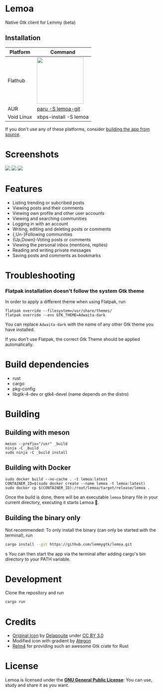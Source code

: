 # Lemoa

Native Gtk client for Lemmy (beta)

## Installation

| Platform | Command                                                                                                                                                 |
| -------- | ------------------------------------------------------------------------------------------------------------------------------------------------------- |
| Flathub  | <a href="https://flathub.org/apps/details/io.github.lemmygtk.lemoa"><img src="https://flathub.org/assets/badges/flathub-badge-en.png" width="150"/></a> |
| AUR      | [paru -S lemoa-git](https://aur.archlinux.org/packages/lemoa-git)                                                                                       |
| Void Linux | xbps-install -S lemoa                                                                                                                                 |

If you don't use any of these platforms, consider [building the app from source](#Building).

# Screenshots

![](https://raw.githubusercontent.com/lemmygtk/lemoa/main/data/screenshots/community.png)
![](https://raw.githubusercontent.com/lemmygtk/lemoa/main/data/screenshots/posts.png)
![](https://raw.githubusercontent.com/lemmygtk/lemoa/main/data/screenshots/user.png)

# Features

- Listing trending or subcribed posts
- Viewing posts and their comments
- Viewing own profile and other user accounts
- Viewing and searching communities
- Logging in with an account
- Writing, editing and deleting posts or comments
- {,Un-}Following communities
- {Up,Down}-Voting posts or comments
- Viewing the personal inbox (mentions, replies)
- Reading and writing private messages
- Saving posts and comments as bookmarks

# Troubleshooting

### Flatpak installation doesn't follow the system Gtk theme

In order to apply a different theme when using Flatpak, run

```
flatpak override --filesystem=/usr/share/themes/
flatpak override --env GTK_THEME=Adwaita-dark
```

You can replace `Adwaita-dark` with the name of any other Gtk theme you have installed.

If you don't use Flatpak, the correct Gtk Theme should be applied automatically.

# Build dependencies

- rust
- cargo
- pkg-config
- libgtk-4-dev or gtk4-devel (name depends on the distro)

# Building

## Building with meson

```
meson --prefix="/usr" _build
ninja -C _build
sudo ninja -C _build install
```

## Building with Docker

```
sudo docker build --no-cache . -t lemoa:latest
CONTAINER_ID=$(sudo docker create --name lemoa -t lemoa:latest)
sudo docker cp $(CONTAINER_ID):/root/lemoa/target/release/lemoa .
```

Once the build is done, there will be an executable `lemoa` binary file in your current directory, executing it starts Lemoa :tada:.

## Building the binary only

Not recommended: To only install the binary (can only be started with the terminal), run

```sh
cargo install --git https://github.com/lemmygtk/lemoa.git
```

s
You can then start the app via the terminal after adding cargo's bin directory to your PATH variable.

# Development

Clone the repository and run

```sh
cargo run
```

# Credits

- [Original Icon](https://game-icons.net/1x1/delapouite/rat.html) by [Delapouite](https://delapouite.com/) under [CC BY 3.0](http://creativecommons.org/licenses/by/3.0/)
- Modified icon with gradient by [Ategon](https://programming.dev/u/Ategon)
- [Relm4](https://github.com/Relm4/Relm4) for providing such an awesome Gtk crate for Rust

# License

Lemoa is licensed under the [**GNU General Public License**](https://www.gnu.org/licenses/gpl.html): You can use, study and share it as you want.
